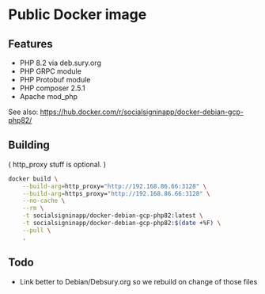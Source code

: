 # Public Docker image

## Features 

 * PHP 8.2 via deb.sury.org
 * PHP GRPC module
 * PHP Protobuf module
 * PHP composer 2.5.1  
 * Apache mod\_php

See also: https://hub.docker.com/r/socialsigninapp/docker-debian-gcp-php82/

## Building

( http\_proxy stuff is optional. )

```bash
docker build \
    --build-arg=http_proxy="http://192.168.86.66:3128" \
    --build-arg=https_proxy="http://192.168.86.66:3128" \
    --no-cache \
    --rm \
    -t socialsigninapp/docker-debian-gcp-php82:latest \
    -t socialsigninapp/docker-debian-gcp-php82:$(date +%F) \
    --pull \
    .
```

## Todo

 * Link better to Debian/Debsury.org so we rebuild on change of those files
